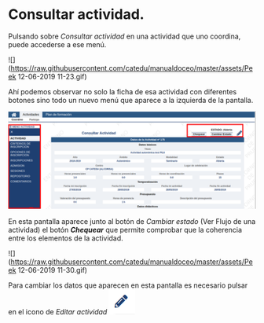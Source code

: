 # Consultar actividad.


Pulsando sobre _Consultar actividad_ en una actividad que uno coordina, puede accederse a ese menú.

![](https://raw.githubusercontent.com/catedu/manualdoceo/master/assets/Peek 12-06-2019 11-23.gif)

Ahí podemos observar no solo la ficha de esa actividad con diferentes botones sino todo un nuevo menú que aparece a la izquierda de la pantalla.

![](https://raw.githubusercontent.com/catedu/manualdoceo/master/assets/Seleccion_724.png)

En esta pantalla aparece junto al botón de _Cambiar estado_ (Ver Flujo de una actividad) el botón **_Chequear_** que permite comprobar que la coherencia entre los elementos de la actividad.

![](https://raw.githubusercontent.com/catedu/manualdoceo/master/assets/Peek 12-06-2019 11-30.gif)

Para cambiar los datos que aparecen en esta pantalla es necesario pulsar en el icono de _Editar actividad_ ![](https://raw.githubusercontent.com/catedu/manualdoceo/master/assets/Seleccion_725.png)